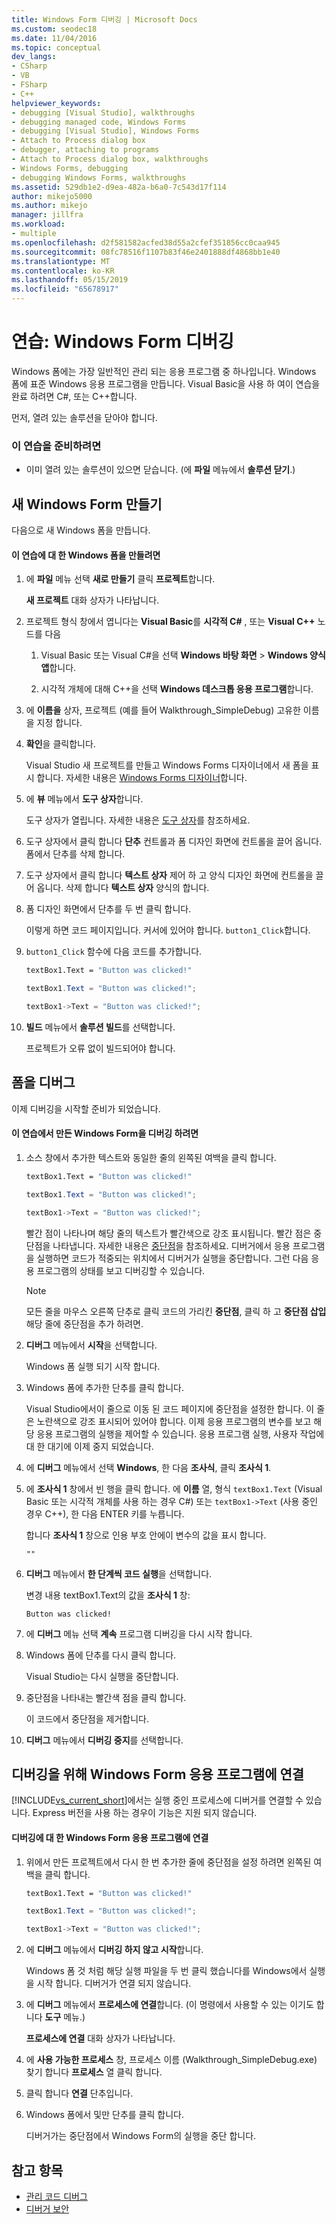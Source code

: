 ```yaml
---
title: Windows Form 디버깅 | Microsoft Docs
ms.custom: seodec18
ms.date: 11/04/2016
ms.topic: conceptual
dev_langs:
- CSharp
- VB
- FSharp
- C++
helpviewer_keywords:
- debugging [Visual Studio], walkthroughs
- debugging managed code, Windows Forms
- debugging [Visual Studio], Windows Forms
- Attach to Process dialog box
- debugger, attaching to programs
- Attach to Process dialog box, walkthroughs
- Windows Forms, debugging
- debugging Windows Forms, walkthroughs
ms.assetid: 529db1e2-d9ea-482a-b6a0-7c543d17f114
author: mikejo5000
ms.author: mikejo
manager: jillfra
ms.workload:
- multiple
ms.openlocfilehash: d2f581582acfed38d55a2cfef351856cc0caa945
ms.sourcegitcommit: 08fc78516f1107b83f46e2401888df4868bb1e40
ms.translationtype: MT
ms.contentlocale: ko-KR
ms.lasthandoff: 05/15/2019
ms.locfileid: "65678917"
---
```

# <a name="walkthrough-debugging-a-windows-form"></a>연습: Windows Form 디버깅
Windows 폼에는 가장 일반적인 관리 되는 응용 프로그램 중 하나입니다. Windows 폼에 표준 Windows 응용 프로그램을 만듭니다. Visual Basic을 사용 하 여이 연습을 완료 하려면 C#, 또는 C++합니다.

 먼저, 열려 있는 솔루션을 닫아야 합니다.

### <a name="to-prepare-for-this-walkthrough"></a>이 연습을 준비하려면

- 이미 열려 있는 솔루션이 있으면 닫습니다. (에 **파일** 메뉴에서 **솔루션 닫기**.)

## <a name="create-a-new-windows-form"></a>새 Windows Form 만들기
 다음으로 새 Windows 폼을 만듭니다.

#### <a name="to-create-the-windows-form-for-this-walkthrough"></a>이 연습에 대 한 Windows 폼을 만들려면

1. 에 **파일** 메뉴 선택 **새로 만들기** 클릭 **프로젝트**합니다.

     **새 프로젝트** 대화 상자가 나타납니다.

2. 프로젝트 형식 창에서 엽니다는 **Visual Basic**를 **시각적 C#** , 또는 **Visual C++**  노드를 다음

    1. Visual Basic 또는 Visual C#을 선택 **Windows 바탕 화면** > **Windows 양식 앱**합니다.

    2. 시각적 개체에 대해 C++을 선택 **Windows 데스크톱 응용 프로그램**합니다.

3. 에 **이름을** 상자, 프로젝트 (예를 들어 Walkthrough_SimpleDebug) 고유한 이름을 지정 합니다.

4. **확인**을 클릭합니다.

     Visual Studio 새 프로젝트를 만들고 Windows Forms 디자이너에서 새 폼을 표시 합니다. 자세한 내용은 [Windows Forms 디자이너](/previous-versions/visualstudio/visual-studio-2010/e06hs424\(v\=vs.100\))합니다.

5. 에 **뷰** 메뉴에서 **도구 상자**합니다.

     도구 상자가 열립니다. 자세한 내용은 [도구 상자](../ide/reference/toolbox.md)를 참조하세요.

6. 도구 상자에서 클릭 합니다 **단추** 컨트롤과 폼 디자인 화면에 컨트롤을 끌어 옵니다. 폼에서 단추를 삭제 합니다.

7. 도구 상자에서 클릭 합니다 **텍스트 상자** 제어 하 고 양식 디자인 화면에 컨트롤을 끌어 옵니다. 삭제 합니다 **텍스트 상자** 양식의 합니다.

8. 폼 디자인 화면에서 단추를 두 번 클릭 합니다.

     이렇게 하면 코드 페이지입니다. 커서에 있어야 합니다. `button1_Click`합니다.

10. `button1_Click` 함수에 다음 코드를 추가합니다.

    ```vb
    textBox1.Text = "Button was clicked!"
    ```

    ```csharp
    textBox1.Text = "Button was clicked!";
    ```

    ```cpp
    textBox1->Text = "Button was clicked!";
    ```

11. **빌드** 메뉴에서 **솔루션 빌드**를 선택합니다.

     프로젝트가 오류 없이 빌드되어야 합니다.

## <a name="debug-your-form"></a>폼을 디버그
 이제 디버깅을 시작할 준비가 되었습니다.

#### <a name="to-debug-the-windows-form-created-for-this-walkthrough"></a>이 연습에서 만든 Windows Form을 디버깅 하려면

1. 소스 창에서 추가한 텍스트와 동일한 줄의 왼쪽된 여백을 클릭 합니다.

     ```vb
    textBox1.Text = "Button was clicked!"
    ```

    ```csharp
    textBox1.Text = "Button was clicked!";
    ```

    ```cpp
    textBox1->Text = "Button was clicked!";
    ```

     빨간 점이 나타나며 해당 줄의 텍스트가 빨간색으로 강조 표시됩니다. 빨간 점은 중단점을 나타냅니다. 자세한 내용은 [중단점](https://msdn.microsoft.com/fe4eedc1-71aa-4928-962f-0912c334d583)을 참조하세요. 디버거에서 응용 프로그램을 실행하면 코드가 적중되는 위치에서 디버거가 실행을 중단합니다. 그런 다음 응용 프로그램의 상태를 보고 디버깅할 수 있습니다.

    > [!NOTE]
    > 모든 줄을 마우스 오른쪽 단추로 클릭 코드의 가리킨 **중단점**, 클릭 하 고 **중단점 삽입** 해당 줄에 중단점을 추가 하려면.

2. **디버그** 메뉴에서 **시작**을 선택합니다.

     Windows 폼 실행 되기 시작 합니다.

3. Windows 폼에 추가한 단추를 클릭 합니다.

     Visual Studio에서이 줄으로 이동 된 코드 페이지에 중단점을 설정한 합니다. 이 줄은 노란색으로 강조 표시되어 있어야 합니다. 이제 응용 프로그램의 변수를 보고 해당 응용 프로그램의 실행을 제어할 수 있습니다. 응용 프로그램 실행, 사용자 작업에 대 한 대기에 이제 중지 되었습니다.

4. 에 **디버그** 메뉴에서 선택 **Windows**, 한 다음 **조사식**, 클릭 **조사식 1**.

5. 에 **조사식 1** 창에서 빈 행을 클릭 합니다. 에 **이름** 열, 형식 `textBox1.Text` (Visual Basic 또는 시각적 개체를 사용 하는 경우 C#) 또는 `textBox1->Text` (사용 중인 경우 C++), 한 다음 ENTER 키를 누릅니다.

     합니다 **조사식 1** 창으로 인용 부호 안에이 변수의 값을 표시 합니다.

    `""`

6. **디버그** 메뉴에서 **한 단계씩 코드 실행**을 선택합니다.

     변경 내용 textBox1.Text의 값을 **조사식 1** 창:

    `Button was clicked!`

7. 에 **디버그** 메뉴 선택 **계속** 프로그램 디버깅을 다시 시작 합니다.

8. Windows 폼에 단추를 다시 클릭 합니다.

     Visual Studio는 다시 실행을 중단합니다.

9. 중단점을 나타내는 빨간색 점을 클릭 합니다.

     이 코드에서 중단점을 제거합니다.

10. **디버그** 메뉴에서 **디버깅 중지**를 선택합니다.

## <a name="attach-to-your-windows-form-application-for-debugging"></a>디버깅을 위해 Windows Form 응용 프로그램에 연결
 [!INCLUDE[vs_current_short](../code-quality/includes/vs_current_short_md.md)]에서는 실행 중인 프로세스에 디버거를 연결할 수 있습니다. Express 버전을 사용 하는 경우이 기능은 지원 되지 않습니다.

#### <a name="to-attach-to-the-windows-form-application-for-debugging"></a>디버깅에 대 한 Windows Form 응용 프로그램에 연결

1. 위에서 만든 프로젝트에서 다시 한 번 추가한 줄에 중단점을 설정 하려면 왼쪽된 여백을 클릭 합니다.

     ```vb
    textBox1.Text = "Button was clicked!"
    ```

    ```csharp
    textBox1.Text = "Button was clicked!";
    ```

    ```cpp
    textBox1->Text = "Button was clicked!";
    ```

2. 에 **디버그** 메뉴에서 **디버깅 하지 않고 시작**합니다.

     Windows 폼 것 처럼 해당 실행 파일을 두 번 클릭 했습니다를 Windows에서 실행을 시작 합니다. 디버거가 연결 되지 않습니다.

3. 에 **디버그** 메뉴에서 **프로세스에 연결**합니다. (이 명령에서 사용할 수 있는 이기도 합니다 **도구** 메뉴.)

     **프로세스에 연결** 대화 상자가 나타납니다.

4. 에 **사용 가능한 프로세스** 창, 프로세스 이름 (Walkthrough_SimpleDebug.exe) 찾기 합니다 **프로세스** 열 클릭 합니다.

5. 클릭 합니다 **연결** 단추입니다.

6. Windows 폼에서 및만 단추를 클릭 합니다.

     디버거가는 중단점에서 Windows Form의 실행을 중단 합니다.

## <a name="see-also"></a>참고 항목
- [관리 코드 디버그](../debugger/debugging-managed-code.md)
- [디버거 보안](../debugger/debugger-security.md)
